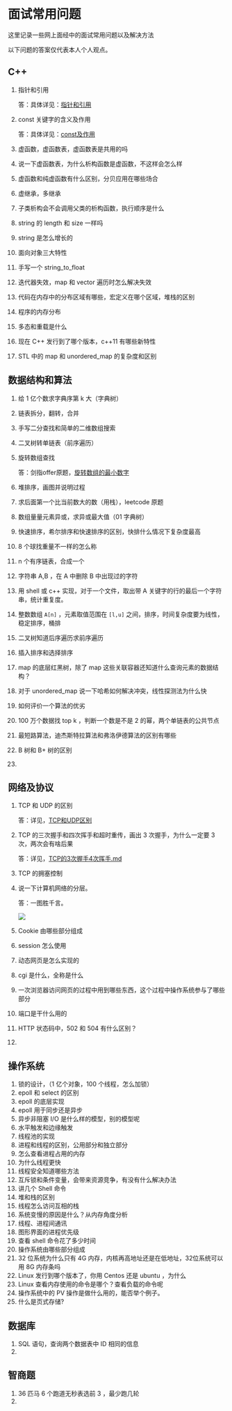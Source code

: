 # 面试常用问题

这里记录一些网上面经中的面试常用问题以及解决方法

以下问题的答案仅代表本人个人观点。

## C++ 

1. 指针和引用

   答：具体详见：[指针和引用](C++/指针和引用.md)

2. const 关键字的含义及作用

   答：具体详见：[const及作用](C++/const及作用.md)

3. 虚函数，虚函数表，虚函数表是共用的吗

4. 说一下虚函数表，为什么析构函数是虚函数，不这样会怎么样

5. 虚函数和纯虚函数有什么区别，分贝应用在哪些场合

6. 虚继承，多继承

7. 子类析构会不会调用父类的析构函数，执行顺序是什么

8. string 的 length 和 size 一样吗

9. string 是怎么增长的

10. 面向对象三大特性

11. 手写一个 string_to_float

12. 迭代器失效，map 和 vector 遍历时怎么解决失效

13. 代码在内存中的分布区域有哪些，宏定义在哪个区域，堆栈的区别

14. 程序的内存分布

15. 多态和重载是什么

16. 现在 C++ 发行到了哪个版本，c++11 有哪些新特性

17. STL 中的 map 和 unordered_map 的复杂度和区别



## 数据结构和算法

1. 给 1 亿个数求字典序第 k 大（字典树）

2. 链表拆分，翻转，合并

3. 手写二分查找和简单的二维数组搜索

4. 二叉树转单链表（前序遍历）

5. 旋转数组查找

   答：剑指offer原题，[旋转数组的最小数字](https://github.com/riba2534/MyLearnNotes/blob/master/%E6%95%B0%E6%8D%AE%E7%BB%93%E6%9E%84%E5%92%8C%E7%AE%97%E6%B3%95/%E5%89%91%E6%8C%87Offer/%E6%97%8B%E8%BD%AC%E6%95%B0%E7%BB%84%E7%9A%84%E6%9C%80%E5%B0%8F%E6%95%B0%E5%AD%97.md) 

6. 堆排序，画图并说明过程

7. 求后面第一个比当前数大的数（用栈），leetcode 原题

8. 数组量量元素异或，求异或最大值（01 字典树）

9. 快速排序，希尔排序和快速排序的区别，快排什么情况下复杂度最高

10. 8 个球找重量不一样的怎么称

11. n 个有序链表，合成一个

12. 字符串 A,B ，在 A 中删除 B 中出现过的字符

13. 用 shell 或 c++ 实现，对于一个文件，取出带 A 关键字的行的最后一个字符串，统计重复度。

14. 整数数组 `A[n]` ，元素取值范围在 `[l,u]` 之间，排序，时间复杂度要为线性，稳定排序，桶排

15. 二叉树知道后序遍历求前序遍历

16. 插入排序和选择排序

17. map 的底层红黑树，除了 map 这些关联容器还知道什么查询元素的数据结构？

18. 对于  unordered_map 说一下哈希如何解决冲突，线性探测法为什么快

19. 如何评价一个算法的优劣

20. 100 万个数据找 top k ，判断一个数是不是 2 的幂，两个单链表的公共节点

21. 最短路算法，迪杰斯特拉算法和弗洛伊德算法的区别有哪些

22. B 树和 B+ 树的区别

23. 



## 网络及协议

1. TCP 和 UDP 的区别

   答：详见，[TCP和UDP区别](网络和协议/TCP和UDP区别.md)

2. TCP 的三次握手和四次挥手和超时重传，画出 3 次握手，为什么一定要 3 次，两次会有啥后果

   答：详见，[TCP的3次握手4次挥手.md](网络和协议/TCP的3次握手4次挥手.md)

3. TCP 的拥塞控制

4. 说一下计算机网络的分层。

   答：一图胜千言。

   ![](https://i.loli.net/2019/02/24/5c7247c480220.png)

5. Cookie 由哪些部分组成

6. session 怎么使用

7. 动态网页是怎么实现的

8. cgi 是什么，全称是什么

9. 一次浏览器访问网页的过程中用到哪些东西，这个过程中操作系统参与了哪些部分

10. 端口是干什么用的

11. HTTP 状态码中，502 和 504 有什么区别？

12. 

## 操作系统

1. 锁的设计，（1 亿个对象，100 个线程，怎么加锁）
2. epoll 和 select 的区别
3. epoll 的底层实现
4. epoll 用于同步还是异步
5. 异步非阻塞 I/O 是什么样的模型，别的模型呢
6. 水平触发和边缘触发
7. 线程池的实现
8. 进程和线程的区别，公用部分和独立部分
9. 怎么查看进程占用的内存
10. 为什么线程更快
11. 线程安全知道哪些方法
12. 互斥锁和条件变量，会带来资源竞争，有没有什么解决办法
13. 讲几个 Shell 命令
14. 堆和栈的区别
15. 线程怎么访问互相的栈
16. 系统变慢的原因是什么？从内存角度分析
17. 线程、进程间通讯
18. 图形界面的进程优先级
19. 查看 shell 命令花了多少时间
20. 操作系统由哪些部分组成
21. 32 位系统为什么只有 4G 内存，内核再高地址还是在低地址，32位系统可以用 8G 内存条吗
22. Linux 发行到哪个版本了，你用 Centos 还是 ubuntu ，为什么
23. Linux 查看内存使用的命令是哪个？查看负载的命令呢
24. 操作系统中的 PV 操作是做什么用的，能否举个例子。
25. 什么是页式存储?



## 数据库

1. SQL 语句，查询两个数据表中 ID 相同的信息
2. 

## 智商题

1. 36 匹马 6 个跑道无秒表选前 3 ，最少跑几轮
2. 